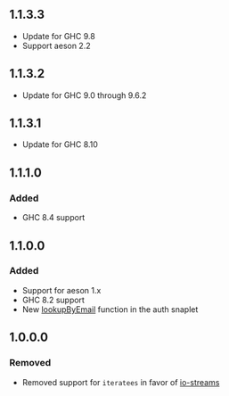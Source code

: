 ## 1.1.3.3

 - Update for GHC 9.8
 - Support aeson 2.2

## 1.1.3.2

 - Update for GHC 9.0 through 9.6.2

## 1.1.3.1

 - Update for GHC 8.10

<!-- n.b. where did the rest of the change log entries go?? -->

## 1.1.1.0

### Added

 - GHC 8.4 support

## 1.1.0.0

### Added

 - Support for aeson 1.x
 - GHC 8.2 support
 - New [lookupByEmail](src/Snap/Snaplet/Auth/AuthManager.hs#L62) function in the auth snaplet

## 1.0.0.0
### Removed

 - Removed support for `iteratees` in favor of 
   [io-streams](https://hackage.haskell.org/package/io-streams)
